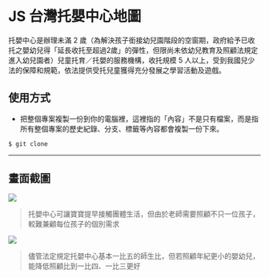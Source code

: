 # JS 台灣托嬰中心地圖

托嬰中心是辦理未滿 2 歲（為解決孩子銜接幼兒園階段的空窗期，政府給予已收托之嬰幼兒得「延長收托至超過2歲」的彈性，但限尚未依幼兒教育及照顧法規定進入幼兒園者）兒童托育／托嬰的服務機構，收托規模 5 人以上，受到我國兒少法的保障和規範，依法提供受托兒童獲得充分發展之學習活動及遊戲。

## 使用方式
- 把整個專案複製一份到你的電腦裡，這裡指的「內容」不是只有檔案，而是指所有整個專案的歷史紀錄、分支、標籤等內容都會複製一份下來。
```sh
$ git clone
```

----

## 畫面截圖
![](https://i.imgur.com/5Ez5afq.png)
> 托嬰中心可讓寶寶提早接觸團體生活，但由於老師需要照顧不只一位孩子，較難兼顧每位孩子的個別需求

![](https://i.imgur.com/tYiV7bp.png)
> 儘管法定規定托嬰中心基本一比五的師生比，但若照顧年紀更小的嬰幼兒，能降低照顧比到一比四、一比三更好
